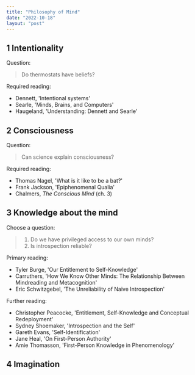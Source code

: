 ```yaml
---
title: "Philosophy of Mind"
date: "2022-10-18"
layout: "post"
---
```


## 1 Intentionality

Question:

> Do thermostats have beliefs? 

Required reading: 

- Dennett, 'Intentional systems'
- Searle, 'Minds, Brains, and Computers'
- Haugeland, 'Understanding: Dennett and Searle'

## 2 Consciousness

Question: 

> Can science explain consciousness? 

Required reading: 

- Thomas Nagel, 'What is it like to be a bat?'
- Frank Jackson, 'Epiphenomenal Qualia'
- Chalmers, *The Conscious Mind* (ch. 3)

## 3 Knowledge about the mind

Choose a question: 

> 1. Do we have privileged access to our own minds? 
> 2. Is introspection reliable? 

Primary reading: 

- Tyler Burge, 'Our Entitlement to Self-Knowledge'
- Carruthers, 'How We Know Other Minds: The Relationship Between Mindreading and Metacognition'
- Eric Schwitzgebel, 'The Unreliability of Naive Introspection'

Further reading: 

- Christopher Peacocke, 'Entitlement, Self-Knowledge and Conceptual Redeployment'
- Sydney Shoemaker, 'Introspection and the Self'
- Gareth Evans, 'Self-Identification'
- Jane Heal, 'On First-Person Authority'
- Amie Thomasson, 'First-Person Knowledge in Phenomenology'

## 4 Imagination

